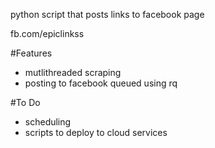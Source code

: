 python script that posts links to facebook page

fb.com/epiclinkss

#Features
* mutlithreaded scraping 
* posting to facebook queued using rq

#To Do
* scheduling
* scripts to deploy to cloud services
